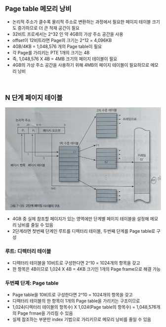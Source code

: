 ## Page table 메모리 낭비

- 논리적 주소가 클수록 물리적 주소로 변환하는 과정에서 필요한 페이지 테이블 크기도 증가하므로 더 큰 적재 공간이 필요
- 32비트 프로세서는 2^32 인 약 4GB의 가상 주소 공간을 사용
- offset이 12비트라면 Page의 크기는 2^12 = 4,096KB
- 4GB/4KB = 1,048,576 개의 Page table이 필요
- 각 Page를 가리키는 PTE 1개의 크기는 4B
- 즉, 1,048,576 X 4B = 4MB 크기의 페이지 테이블이 필요
- 4GB의 가상 주소 공간을 사용하기 위해 4MB의 페이지 테이블이 필요하므로 메모리 낭비

<br>

## N 단계 페이지 테이블

![jpeg](/Operating_system/_img/n_level_page_table.jpeg)

- 4GB 중 실제 참조할 페이지가 있는 영역에만 단계별 페이지 테이블을 설정해 메모리 낭비를 줄일 수 있음
- 2단계라면 첫번째 단계인 루트를 디렉터리 테이블, 두번째 단계를 Page table로 구성

### 루트: 디렉터리 테이블

- 디렉터리 테이블을 10비트로 구성한다면 2^10 = 1024개의 항목을 갖고
- 한 항목은 4B이므로 1,024 X 4B = 4KB 크기인 1개의 Page frame으로 해결 가능

### 두번쨰 단계: Page table

- Page table을 10비트로 구성한다면 2^10 = 1024개의 항목을 갖고
- 디렉터리 테이블의 한 항목이 1개의 Page table을 가리키는 구조이므로
- 1,024(디렉터리 테이블의 항목수) X 1,024(Page table의 항목수) = 1,048,576개의 Page frmae을 가리킬 수 있음
- 실제 참조하는 부분만 index 기법으로 가리키므로 메모리 낭비를 줄일 수 있음

